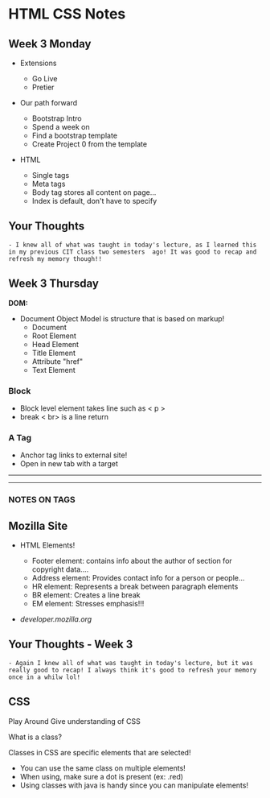 # HTML CSS Notes

## Week 3 Monday

- Extensions 
    - Go Live
    -  Pretier
- Our path forward
    - Bootstrap Intro
    - Spend a week on 
    -  Find a bootstrap template 
    - Create Project 0 from the template

- HTML 
    - Single tags 
    - Meta tags 
    - Body tag stores all content on page...
    - Index is default, don't have to specify

## Your Thoughts
    - I knew all of what was taught in today's lecture, as I learned this in my previous CIT class two semesters  ago! It was good to recap and refresh my memory though!!  

## Week 3 Thursday
 **DOM:**
-  Document Object Model is structure that is based on markup!
    - Document 
    - Root Element 
    - Head Element
    - Title Element
    - Attribute "href"
    - Text Element 

### Block

- Block level element takes line such as < p >
- break < br> is a line return

### A Tag
- Anchor tag links to external site!
- Open in new tab with a target

---------------------------
--------------------------
### **NOTES ON TAGS**

## Mozilla Site
- HTML Elements! 
    - Footer element: contains info about the author of section for copyright data....
    - Address element: Provides contact info for a person or people...
    - HR element: Represents a break between paragraph elements
    - BR element: Creates a line break
    - EM element: Stresses emphasis!!!

- *developer.mozilla.org*


## Your Thoughts - Week 3
    - Again I knew all of what was taught in today's lecture, but it was really good to recap! I always think it's good to refresh your memory once in a whilw lol!

## CSS

Play Around
Give understanding of CSS

What is a class?

Classes in CSS are specific elements that are selected! 
- You can use the same class on multiple elements! 
- When using, make sure a dot is present (ex: .red)
- Using classes with java is handy since you can manipulate elements! 